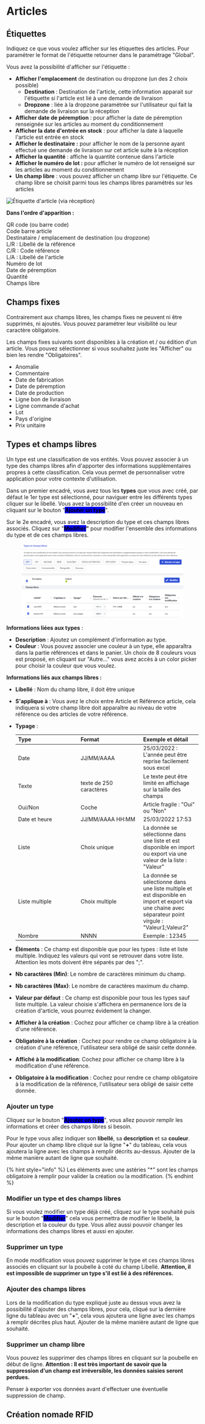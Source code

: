 # Articles

## Étiquettes

Indiquez ce que vous voulez afficher sur les étiquettes des articles. Pour paramétrer le format de l'étiquette retourner dans le paramétrage "Global".

Vous avez la possibilité d'afficher sur l'étiquette :

* **Afficher l'emplacement** de destination ou dropzone (un des 2 choix possible)
  * **Destination** : Destination de l'article, cette information apparait sur l'étiquette si l'article est lié à une demande de livraison&#x20;
  * **Dropzone** : liée à la dropzone paramétrée sur l'utilisateur qui fait la demande de livraison sur la réception
* **Afficher date de péremption** : pour afficher la date de péremption renseignée sur les articles au moment du conditionnement
* **Afficher la date d'entrée en stock** : pour afficher la date à laquelle l'article est entrée en stock
* **Afficher le destinataire :** pour afficher le nom de la personne ayant effectué une demande de livraison sur cet article suite à la réception
* **Afficher la quantité** : affiche la quantité contenue dans l'article
* **Afficher le numéro de lot :** pour afficher le numéro de lot renseigné sur les articles au moment du conditionnement
* **Un champ libre** : vous pouvez afficher un champ libre sur l'étiquette. Ce champ libre se choisit parmi tous les champs libres paramétrés sur les articles

![Étiquette d'article (via réception)](../../.gitbook/assets/ETQ\_articles\_reception.png)

**Dans l'ordre d'apparition :**

QR code (ou barre code)\
Code barre article\
Destinataire / emplacement de destination (ou dropzone)\
L/R : Libellé de la référence\
C/R : Code référence\
L/A : Libellé de l'article\
Numéro de lot\
Date de péremption\
Quantité\
Champs libre&#x20;

##

## Champs fixes

Contrairement aux champs libres, les champs fixes ne peuvent ni être supprimés, ni ajoutés. Vous pouvez paramétrer leur visibilité ou leur caractère obligatoire.

Les champs fixes suivants sont disponibles à la création et / ou édition d'un article. Vous pouvez sélectionner si vous souhaitez juste les "Afficher" ou bien les rendre "Obligatoires".

* Anomalie
* Commentaire
* Date de fabrication
* Date de péremption
* Date de production
* Ligne bon de livraison
* Ligne commande d'achat
* Lot
* Pays d'origine
* Prix unitaire



## Types et champs libres

Un type est une classification de vos entités. Vous pouvez associer à un type des champs libres afin d'apporter des informations supplémentaires propres à cette classification. Cela vous permet de personnaliser votre application pour votre contexte d'utilisation.&#x20;

Dans un premier encadré, vous avez tous les **types** que vous avec créé, par défaut le 1er type est sélectionné, pour naviguer entre les différents types cliquer sur le libellé. Vous avez la possibilité d'en créer un nouveau en cliquant sur le bouton "<mark style="background-color:blue;">**Ajouter un type**</mark>".

Sur le 2e encadré, vous avez la description du type et ces champs libres associés. Cliquez sur "<mark style="background-color:blue;">**Modifier**</mark>**"** pour modifier l'ensemble des informations du type et de ces champs libres.

<figure><img src="../../.gitbook/assets/image (38).png" alt=""><figcaption></figcaption></figure>

**Informations liées aux types** :

* **Description** : Ajoutez un complément d'information au type.
* **Couleur** : Vous pouvez associer une couleur à un type, elle apparaîtra dans la partie références et dans le panier. Un choix de 8 couleurs vous est proposé, en cliquant sur "Autre..." vous avez accès à un color picker pour choisir la couleur que vous voulez.

**Informations liés aux champs libres :**

* **Libellé** : Nom du champ libre, il doit être unique
* **S'applique à** : Vous avez le choix entre Article et Référence article, cela indiquera si votre champ libre doit apparaître au niveau de votre référence ou des articles de votre référence.
*   **Typage** :&#x20;

    <table><thead><tr><th width="150">Type</th><th width="150">Format</th><th>Exemple et détail</th></tr></thead><tbody><tr><td>Date</td><td>JJ/MM/AAAA</td><td>25/03/2022 : L'année peut être reprise facilement sous excel</td></tr><tr><td>Texte</td><td>texte de 250 caractères</td><td>Le texte peut être limité en affichage sur la taille des champs</td></tr><tr><td>Oui/Non</td><td>Coche</td><td>Article fragile : "Oui" ou "Non"</td></tr><tr><td>Date et heure</td><td>JJ/MM/AAAA HH:MM</td><td>25/03/2022 17:53</td></tr><tr><td>Liste</td><td>Choix unique</td><td>La donnée se sélectionne dans une liste et est disponible en import ou export via une valeur de la liste : "Valeur"</td></tr><tr><td>Liste multiple</td><td>Choix multiple</td><td>La donnée se sélectionne dans une liste multiple et est disponible en import et export via une chaine avec séparateur point virgule : "Valeur1;Valeur2"</td></tr><tr><td>Nombre</td><td>NNNN</td><td>Exemple : 12345</td></tr></tbody></table>
* **Éléments** : Ce champ est disponible que pour les types : liste et liste multiple. Indiquez les valeurs qui vont se retrouver dans votre liste. Attention les mots doivent être séparés par des ";".
* **Nb caractères (Min)**: Le nombre de caractères minimum du champ.
* **Nb caractères (Max)**: Le nombre de caractères maximum du champ.
* **Valeur par défaut** : Ce champ est disponible pour tous les types sauf liste multiple. La  valeur choisie s'affichera en permanence lors de la création d'article, vous pourrez évidement la changer.
* **Afficher à la création** : Cochez pour afficher ce champ libre à la création d'une référence.
* **Obligatoire à la création** : Cochez pour rendre ce champ obligatoire à la création d'une référence, l'utilisateur sera obligé de saisir cette donnée.
* **Affiché à la modification**: Cochez pour afficher ce champ libre à la modification d'une référence.
* **Obligatoire à la modification** : Cochez pour rendre ce champ obligatoire à la modification de la référence, l'utilisateur sera obligé de saisir cette donnée.

### Ajouter un type

Cliquez sur le bouton "<mark style="background-color:blue;">**Ajouter un type**</mark>", vous allez pouvoir remplir les informations et créer des champs libres si besoin.

Pour le type vous allez indiquer son **libellé**, sa **description** et sa **couleur**. Pour ajouter un champ libre cliqué sur la ligne "**+**" du tableau, cela vous ajoutera la ligne avec les champs à remplir décrits au-dessus. Ajouter de la même manière autant de ligne que souhaité.

{% hint style="info" %}
Les éléments avec une astéries "\*" sont les champs obligatoire à remplir pour valider la création ou la modification.
{% endhint %}

### Modifier un type et des champs libres

Si vous voulez modifier un type déjà créé, cliquez sur le type souhaité puis sur le bouton "<mark style="background-color:blue;">**Modifier**</mark>" cela vous permettra de modifier le libellé, la description et la couleur du type. Vous allez aussi pouvoir changer les informations des champs libres et aussi en ajouter.

### Supprimer un type

En mode modification vous pouvez supprimer le type et ces champs libres associés en cliquant sur la poubelle à coté du champ Libellé. **Attention, il est impossible de supprimer un type s'il est lié à des références.**

### Ajouter des champs libres

Lors de la modification du type expliqué juste au dessus vous avez la possibilité d'ajouter des champs libres, pour cela, cliqué sur la dernière ligne du tableau avec un "**+**", cela vous ajoutera une ligne avec les champs à remplir décrites plus haut. Ajouter de la même manière autant de ligne que souhaité.

### Supprimer un champ libre

Vous pouvez les supprimer des champs libres en cliquant sur la poubelle en début de ligne. **Attention : Il est très important de savoir que la suppression d'un champ est irréversible, les données saisies seront perdues.**

Penser à exporter vos données avant d'effectuer une éventuelle suppression de champ.



## Création nomade RFID

